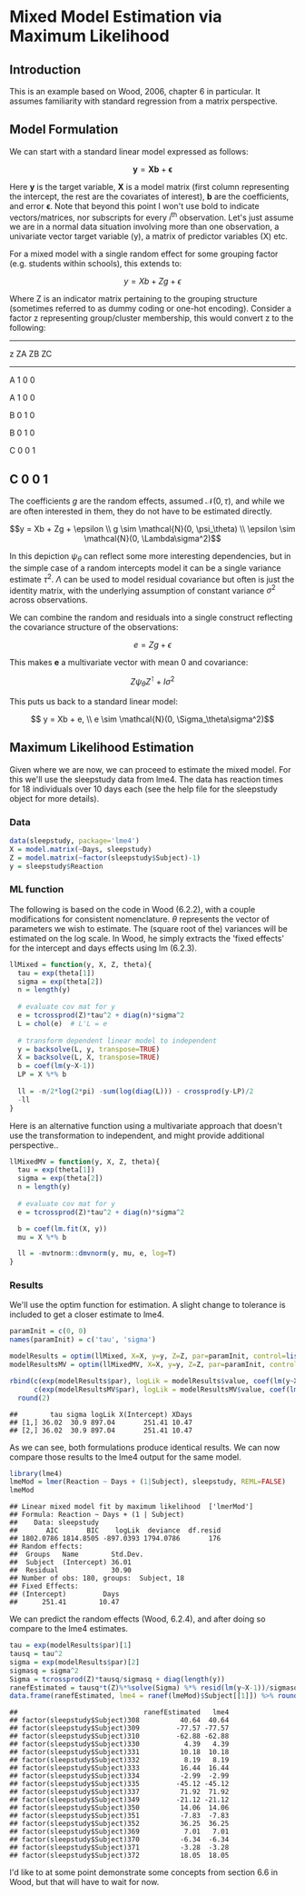 # Mixed Model Estimation via Maximum Likelihood




## Introduction
This is an example based on Wood, 2006, chapter 6 in particular.  It assumes familiarity with standard regression from a matrix perspective. 

## Model Formulation

We can start with a standard linear model expressed as follows:

$$\mathbf{y} = \mathbf{Xb} + \mathbf{\epsilon} $$

Here $\mathbf{y}$ is the target variable, $\mathbf{X}$ is a model matrix (first column representing the intercept, the rest are the covariates of interest), $\mathbf{b}$ are the coefficients, and error $\mathbf{\epsilon}$. Note that beyond this point I won't use bold to indicate vectors/matrices, nor subscripts for every *i*<sup>th</sup> observation. Let's just assume we are in a normal data situation involving more than one observation, a univariate vector target variable (y), a matrix of predictor variables (X) etc.

For a mixed model with a single random effect for some grouping factor (e.g. students within schools), this extends to:

$$y = Xb + Zg + \epsilon$$

Where Z is an indicator matrix pertaining to the grouping structure (sometimes referred to as dummy coding or one-hot encoding). Consider a factor z representing group/cluster membership, this would convert z to the following:


------------------
 z   ZA   ZB   ZC 
--- ---- ---- ----
 A   1    0    0  

 A   1    0    0  

 B   0    1    0  

 B   0    1    0  

 C   0    0    1  

 C   0    0    1  
------------------

The coefficients $g$ are the random effects, assumed $\mathcal{N}(0,\tau)$, and while we are often interested in them, they do not have to be estimated directly.

$$y = Xb + Zg + \epsilon \\
g \sim \mathcal{N}(0, \psi_\theta) \\
\epsilon \sim \mathcal{N}(0, \Lambda\sigma^2)$$

In this depiction $\psi_\theta$ can reflect some more interesting dependencies, but in the simple case of a random intercepts model it can be a single variance estimate $\tau^2$. $\Lambda$ can be used to model residual covariance but often is just the identity matrix, with the underlying assumption of constant variance $\sigma^2$ across observations.  

We can combine the random and residuals into a single construct reflecting the covariance structure of the observations:

$$ e = Zg + \epsilon $$

This makes $\mathbf{e}$ a multivariate vector with mean 0 and covariance:

$$Z\psi_{\theta}Z^\intercal + I\sigma^2$$

This puts us back to a standard linear model:

$$ y = Xb + e, \\
e \sim \mathcal{N}(0, \Sigma_\theta\sigma^2)$$


## Maximum Likelihood Estimation

Given where we are now, we can proceed to estimate the mixed model. For this we'll use the sleepstudy data from lme4. The data has reaction times for 18 individuals over 10 days each (see the help file for the sleepstudy object for more details).

### Data

```r
data(sleepstudy, package='lme4')
X = model.matrix(~Days, sleepstudy)
Z = model.matrix(~factor(sleepstudy$Subject)-1)
y = sleepstudy$Reaction
```

### ML function
The following is based on the code in Wood (6.2.2), with a couple modifications for consistent nomenclature. $\theta$ represents the vector of parameters we wish to estimate. The (square root of the) variances will be estimated on the log scale. In Wood, he simply extracts the 'fixed effects' for the intercept and days effects using lm (6.2.3).


```r
llMixed = function(y, X, Z, theta){
  tau = exp(theta[1])
  sigma = exp(theta[2])
  n = length(y)
  
  # evaluate cov mat for y
  e = tcrossprod(Z)*tau^2 + diag(n)*sigma^2
  L = chol(e)  # L'L = e
  
  # transform dependent linear model to independent
  y = backsolve(L, y, transpose=TRUE)
  X = backsolve(L, X, transpose=TRUE)
  b = coef(lm(y~X-1))
  LP = X %*% b
  
  ll = -n/2*log(2*pi) -sum(log(diag(L))) - crossprod(y-LP)/2
  -ll
}
```


Here is an alternative function using a multivariate approach that doesn't use the transformation to independent, and might provide additional perspective..


```r
llMixedMV = function(y, X, Z, theta){
  tau = exp(theta[1])
  sigma = exp(theta[2])
  n = length(y)
  
  # evaluate cov mat for y
  e = tcrossprod(Z)*tau^2 + diag(n)*sigma^2

  b = coef(lm.fit(X, y))
  mu = X %*% b

  ll = -mvtnorm::dmvnorm(y, mu, e, log=T)
}
```



### Results

We'll use the optim function for estimation.  A slight change to tolerance is included to get a closer estimate to lme4.


```r
paramInit = c(0, 0)
names(paramInit) = c('tau', 'sigma')

modelResults = optim(llMixed, X=X, y=y, Z=Z, par=paramInit, control=list(reltol=1e-10))
modelResultsMV = optim(llMixedMV, X=X, y=y, Z=Z, par=paramInit, control=list(reltol=1e-10))

rbind(c(exp(modelResults$par), logLik = modelResults$value, coef(lm(y~X-1))),
      c(exp(modelResultsMV$par), logLik = modelResultsMV$value, coef(lm(y~X-1)))) %>% 
  round(2)
```

```
##        tau sigma logLik X(Intercept) XDays
## [1,] 36.02  30.9 897.04       251.41 10.47
## [2,] 36.02  30.9 897.04       251.41 10.47
```

As we can see, both formulations produce identical results. We can now compare those results to the lme4 output for the same model.


```r
library(lme4)
lmeMod = lmer(Reaction ~ Days + (1|Subject), sleepstudy, REML=FALSE)
lmeMod
```

```
## Linear mixed model fit by maximum likelihood  ['lmerMod']
## Formula: Reaction ~ Days + (1 | Subject)
##    Data: sleepstudy
##       AIC       BIC    logLik  deviance  df.resid 
## 1802.0786 1814.8505 -897.0393 1794.0786       176 
## Random effects:
##  Groups   Name        Std.Dev.
##  Subject  (Intercept) 36.01   
##  Residual             30.90   
## Number of obs: 180, groups:  Subject, 18
## Fixed Effects:
## (Intercept)         Days  
##      251.41        10.47
```

We can predict the random effects (Wood, 6.2.4), and after doing so compare to the lme4 estimates.


```r
tau = exp(modelResults$par)[1]
tausq = tau^2
sigma = exp(modelResults$par)[2]
sigmasq = sigma^2
Sigma = tcrossprod(Z)*tausq/sigmasq + diag(length(y))
ranefEstimated = tausq*t(Z)%*%solve(Sigma) %*% resid(lm(y~X-1))/sigmasq
data.frame(ranefEstimated, lme4 = ranef(lmeMod)$Subject[[1]]) %>% round(2)
```

```
##                               ranefEstimated   lme4
## factor(sleepstudy$Subject)308          40.64  40.64
## factor(sleepstudy$Subject)309         -77.57 -77.57
## factor(sleepstudy$Subject)310         -62.88 -62.88
## factor(sleepstudy$Subject)330           4.39   4.39
## factor(sleepstudy$Subject)331          10.18  10.18
## factor(sleepstudy$Subject)332           8.19   8.19
## factor(sleepstudy$Subject)333          16.44  16.44
## factor(sleepstudy$Subject)334          -2.99  -2.99
## factor(sleepstudy$Subject)335         -45.12 -45.12
## factor(sleepstudy$Subject)337          71.92  71.92
## factor(sleepstudy$Subject)349         -21.12 -21.12
## factor(sleepstudy$Subject)350          14.06  14.06
## factor(sleepstudy$Subject)351          -7.83  -7.83
## factor(sleepstudy$Subject)352          36.25  36.25
## factor(sleepstudy$Subject)369           7.01   7.01
## factor(sleepstudy$Subject)370          -6.34  -6.34
## factor(sleepstudy$Subject)371          -3.28  -3.28
## factor(sleepstudy$Subject)372          18.05  18.05
```


I'd like to at some point demonstrate some concepts from section 6.6 in Wood, but that will have to wait for now.
